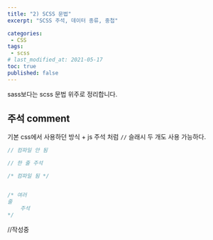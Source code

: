```yaml
---
title: "2) SCSS 문법"
excerpt: "SCSS 주석, 데이터 종류, 중첩"

categories:
 - CSS
tags:
 - scss
# last_modified_at: 2021-05-17
toc: true
published: false
---
```


sass보다는 scss 문법 위주로 정리합니다.

## 주석 comment

기본 css에서 사용하던 방식 + js 주석 처럼 `//` 슬래시 두 개도 사용 가능하다.

```scss
// 컴파일 안 됨

// 한 줄 주석

/* 컴파일 됨 */


/* 여러
줄
    주석
*/
```
//작성중
